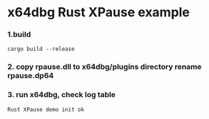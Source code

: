 # x64dbg Rust XPause example

### 1.build 
```shell
cargo build --release
```
### 2. copy rpause.dll to  x64dbg/plugins directory rename rpause.dp64

### 3. run x64dbg, check log table
```shell
Rust XPause demo init ok
```